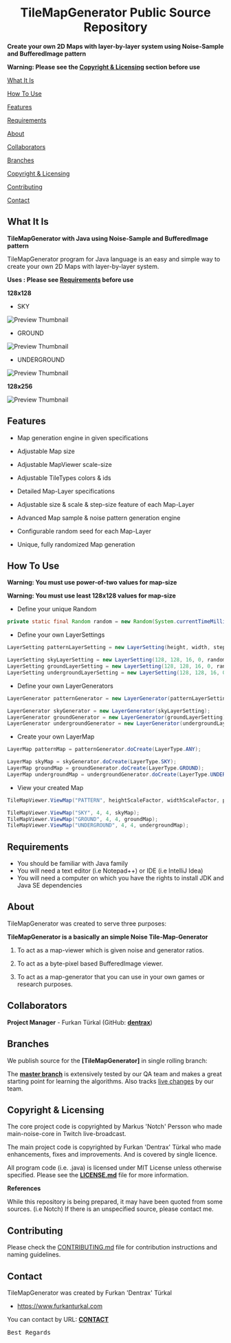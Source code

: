 <h1 align="center">TileMapGenerator Public Source Repository</h1>

**Create your own 2D Maps with layer-by-layer system using Noise-Sample and BufferedImage pattern**

**Warning: Please see the [Copyright & Licensing](#copyright--licensing) section before use**

[What It Is](#what-it-is)

[How To Use](#how-to-use)

[Features](#features)

[Requirements](#requirements)

[About](#about)  

[Collaborators](#collaborators)  

[Branches](#branches) 

[Copyright & Licensing](#copyright--licensing)  

[Contributing](#contributing)  

[Contact](#contact)

## What It Is

**TileMapGenerator with Java using Noise-Sample and BufferedImage pattern**

TileMapGenerator program for Java language is an easy and simple way to create your own 2D Maps with layer-by-layer system.

**Uses : Please see [Requirements](#requirements) before use**

**128x128**

* SKY

![Preview Thumbnail](https://raw.githubusercontent.com/Dentrax/TileMapGenerator/master/screenshots/sky_128.gif)

* GROUND

![Preview Thumbnail](https://raw.githubusercontent.com/Dentrax/TileMapGenerator/master/screenshots/ground_128.gif)

* UNDERGROUND

![Preview Thumbnail](https://raw.githubusercontent.com/Dentrax/TileMapGenerator/master/screenshots/underground_128.gif)

**128x256**

![Preview Thumbnail](https://raw.githubusercontent.com/Dentrax/TileMapGenerator/master/screenshots/mix_128_256.gif)

## Features

* Map generation engine in given specifications

* Adjustable Map size

* Adjustable MapViewer scale-size

* Adjustable TileTypes colors & ids

* Detailed Map-Layer specifications

* Adjustable size & scale & step-size feature of each Map-Layer

* Advanced Map sample & noise pattern generation engine

* Configurable random seed for each Map-Layer

* Unique, fully randomized Map generation

## How To Use

**Warning: You must use power-of-two values for map-size**

**Warning: You must use least 128x128 values for map-size**

* Define your unique Random

```java
private static final Random random = new Random(System.currentTimeMillis());
```

* Define your own LayerSettings

```java
LayerSetting patternLayerSetting = new LayerSetting(height, width, stepSize, depth, random);

LayerSetting skyLayerSetting = new LayerSetting(128, 128, 16, 0, random);
LayerSetting groundLayerSetting = new LayerSetting(128, 128, 16, 0, random);
LayerSetting undergroundLayerSetting = new LayerSetting(128, 128, 16, 0, random);
```

* Define your own LayerGenerators

```java
LayerGenerator patternGenerator = new LayerGenerator(patternLayerSetting);

LayerGenerator skyGenerator = new LayerGenerator(skyLayerSetting);
LayerGenerator groundGenerator = new LayerGenerator(groundLayerSetting);
LayerGenerator undergroundGenerator = new LayerGenerator(undergroundLayerSetting);
```

* Create your own LayerMap

```java
LayerMap patternMap = patternGenerator.doCreate(LayerType.ANY);

LayerMap skyMap = skyGenerator.doCreate(LayerType.SKY);
LayerMap groundMap = groundGenerator.doCreate(LayerType.GROUND);
LayerMap undergroundMap = undergroundGenerator.doCreate(LayerType.UNDERGROUND);
```

* View your created Map

```java
TileMapViewer.ViewMap("PATTERN", heightScaleFactor, widthScaleFactor, patternMap);

TileMapViewer.ViewMap("SKY", 4, 4, skyMap);
TileMapViewer.ViewMap("GROUND", 4, 4, groundMap);
TileMapViewer.ViewMap("UNDERGROUND", 4, 4, undergroundMap);
```

## Requirements

* You should be familiar with Java family
* You will need a text editor (i.e Notepad++) or IDE (i.e IntelliJ Idea)
* You will need a computer on which you have the rights to install JDK and Java SE dependencies

## About

TileMapGenerator was created to serve three purposes:

**TileMapGenerator is a basically an simple Noise Tile-Map-Generator**

1. To act as a map-viewer which is given noise and generator ratios.

2. To act as a byte-pixel based BufferedImage viewer.

3. To act as a map-generator that you can use in your own games or research purposes.

## Collaborators

**Project Manager** - Furkan Türkal (GitHub: **[dentrax](https://github.com/dentrax)**)

## Branches

We publish source for the **[TileMapGenerator]** in single rolling branch:

The **[master branch](https://github.com/dentrax/TileMapGenerator/tree/master)** is extensively tested by our QA team and makes a great starting point for learning the algorithms. Also tracks [live changes](https://github.com/dentrax/TileMapGenerator/commits/master) by our team. 

## Copyright & Licensing

The core project code is copyrighted by Markus 'Notch' Persson who made main-noise-core in Twitch live-broadcast.

The main project code is copyrighted by Furkan 'Dentrax' Türkal who made enhancements, fixes and improvements. And is covered by single licence. 

All program code (i.e. .java) is licensed under MIT License unless otherwise specified. Please see the **[LICENSE.md](https://github.com/Dentrax/TileMapGenerator/blob/master/LICENSE)** file for more information.

**References**

While this repository is being prepared, it may have been quoted from some sources. (i.e Notch)
If there is an unspecified source, please contact me.

## Contributing

Please check the [CONTRIBUTING.md](CONTRIBUTING.md) file for contribution instructions and naming guidelines.

## Contact

TileMapGenerator was created by Furkan 'Dentrax' Türkal

 * <https://www.furkanturkal.com>
 
You can contact by URL:
    **[CONTACT](https://github.com/dentrax)**

<kbd>Best Regards</kbd>